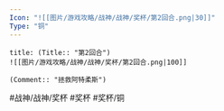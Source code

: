 ```yaml
---
Icon: "![[图片/游戏攻略/战神/战神/奖杯/第2回合.png|30]]"
Type: "铜"
---
```

```ad-common-bronze-trophy
title: (Title:: "第2回合")
![[图片/游戏攻略/战神/战神/奖杯/第2回合.png|100]]

(Comment:: "拯救阿特柔斯")
```

#战神/战神/奖杯 #奖杯 #奖杯/铜
